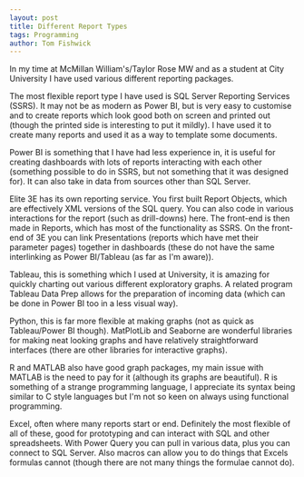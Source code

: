 ```yaml
---
layout: post
title: Different Report Types
tags: Programming
author: Tom Fishwick
---
```


In my time at McMillan William's/Taylor Rose MW and as a student at City University I have used various different reporting packages.

The most flexible report type I have used is SQL Server Reporting Services (SSRS). It may not be as modern as Power BI, but is very easy to customise and to create reports which look good both on screen and printed out (though the printed side is interesting to put it mildly). I have used it to create many reports and used it as a way to template some documents.

Power BI is something that I have had less experience in, it is useful for creating dashboards with lots of reports interacting with each other (something possible to do in SSRS, but not something that it was designed for). It can also take in data from sources other than SQL Server.

Elite 3E has its own reporting service. You first built Report Objects, which are effectively XML versions of the SQL query. You can also code in various interactions for the report (such as drill-downs) here. The front-end is then made in Reports, which has most of the functionality as SSRS. On the front-end of 3E you can link Presentations (reports which have met their parameter pages) together in dashboards (these do not have the same interlinking as Power BI/Tableau (as far as I'm aware)).

Tableau, this is something which I used at University, it is amazing for quickly charting out various different exploratory graphs. A related program Tableau Data Prep allows for the preparation of incoming data (which can be done in Power BI too in a less visual way).

Python, this is far more flexible at making graphs (not as quick as Tableau/Power BI though). MatPlotLib and Seaborne are wonderful libraries for making neat looking graphs and have relatively straightforward interfaces (there are other libraries for interactive graphs).

R and MATLAB also have good graph packages, my main issue with MATLAB is the need to pay for it (although its graphs are beautiful). R is something of a strange programming language, I appreciate its syntax being similar to C style languages but I'm not so keen on always using functional programming.

Excel, often where many reports start or end. Definitely the most flexible of all of these, good for prototyping and can interact with SQL and other spreadsheets. With Power Query you can pull in various data, plus you can connect to SQL Server. Also macros can allow you to do things that Excels formulas cannot (though there are not many things the formulae cannot do).
